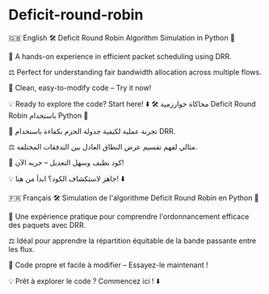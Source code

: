 ﻿# Deficit-round-robin

 🇬🇧 English
🛠️ Deficit Round Robin Algorithm Simulation in Python 🐍

📡 A hands-on experience in efficient packet scheduling using DRR.

⚖️ Perfect for understanding fair bandwidth allocation across multiple flows.

📝 Clean, easy-to-modify code – Try it now!

💡  Ready to explore the code? Start here! ⬇️
🛠️ محاكاة خوارزمية Deficit Round Robin باستخدام Python 🐍

📡 تجربة عملية لكيفية جدولة الحزم بكفاءة باستخدام DRR.

⚖️ مثالي لفهم تقسيم عرض النطاق العادل بين التدفقات المختلفة.

📝 كود نظيف وسهل التعديل – جربه الآن!

💡  جاهز لاستكشاف الكود؟ ابدأ من هنا! ⬇️

🇫🇷 Français
🛠️ Simulation de l'algorithme Deficit Round Robin en Python 🐍

📡 Une expérience pratique pour comprendre l'ordonnancement efficace des paquets avec DRR.

⚖️ Idéal pour apprendre la répartition équitable de la bande passante entre les flux.

📝 Code propre et facile à modifier – Essayez-le maintenant !

💡  Prêt à explorer le code ? Commencez ici ! ⬇️










